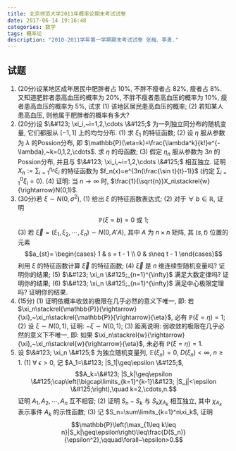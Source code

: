 ```yaml
---
title: 北京师范大学2011年概率论期末考试试卷
date: 2017-06-14 19:16:48
categories: 数学
tags: 概率论
description: "2010-2011学年第一学期期末考试试卷 张梅、李勇."
---
```


## 试题

1. (20分)设某地区成年居民中肥胖者占 $10\%$, 不胖不瘦者占 $82\%$, 瘦者占 $8\%$. 又知道肥胖者患高血压的概率为 $20\%$, 不胖不瘦者患高血压的概率为 $10\%$, 瘦者患高血压的概率为 $5\%$, 试求
    (1) 该地区居民患高血压的概率; 
    (2) 若知某人患高血压, 则他属于肥胖者的概率有多大? 
2. (20分)设 $\&#123; \xi_i,~i=1,2,\cdots \&#125;$ 为一列独立同分布的随机变量, 它们都服从 $[-1,1]$ 上的均匀分布.
    (1) 求 $\xi_1$ 的特征函数; 
    (2) 设 $\eta$ 服从参数为 $\lambda$ 的Possion分布, 即 $\mathbb{P}(\eta=k)=\frac{\lambda^k}{k!}e^{-\lambda},~k=0,1,2,\cdots$. 求 $\eta$ 的母函数; 
    (3) 假定 $\eta_n$ 服从参数为 $3n$ 的Possion分布, 并且与 $\&#123; \xi_i,~i=1,2,\cdots \&#125;$ 相互独立. 证明 $X_n:=\sum\nolimits_{i=1}^{\eta_n}\xi_i$ 的特征函数为 $f_n(x)=e^{3n(\frac{\sin t}{t}-1)}$ (约定 $\sum\nolimits_{i=1}^0\xi_i=0$).
    (4) 证明: 当 $n\to\infty$ 时, $\frac{1}{\sqrt{n}}X_n\stackrel{w}{\rightarrow}N(0,1)$.
3. (30分)若 $\xi\sim N(0,\sigma^2)$,
    (1) 给出 $\xi$ 的特征函数表达式; 
    (2) 对于 $\forall~b\in\mathbb{R}$, 证明 $$\mathbb{P}(\xi=b)=0~\text{或}~1;$$
    (3) 若 $\vec{\xi}=(\xi_1,\xi_2,\cdots,\xi_n)\sim N(0,A'A)$, 其中 $A$ 为 $n\times n$ 矩阵, 其 $(s,t)$ 位置的元素 $$a_{st}=
   \begin{cases}
   1 & s = t - 1 \\
   0 & s\neq t - 1
   \end{cases}$$ 利用 $\xi$ 的特征函数计算 $\vec{\xi}$ 的特征函数; 
    (4) $\vec{\xi}$ 是 $n$ 维连续型随机变量吗? 证明你的结果; 
    (5) $\&#123; \xi_n \&#125;_{n=1}^{\infty}$ 满足大数定律吗? 证明你的结果; 
    (6) $\&#123; \xi_n \&#125;_{n=1}^{\infty}$ 满足中心极限定理吗? 证明你的结果.
4. (15分)
    (1) 证明依概率收敛的极限在几乎必然的意义下唯一, 即: 若 $\xi_n\stackrel{\mathbb{P}}{\rightarrow}{\xi},~\xi_n\stackrel{\mathbb{P}}{\rightarrow}{\eta}$, 必有 $\mathbb{P}(\xi=\eta)=1$;
    (2) 设 $\xi\sim N(0,1)$, 证明: $-\xi\sim N(0,1)$;
    (3) 距离说明: 弱收敛的极限在几乎必然的意义下不唯一, 即: 如果 $\xi_n\stackrel{w}{\rightarrow}{\xi},~\xi_n\stackrel{w}{\rightarrow}{\eta}$, 未必有 $\mathbb{P}(\xi=\eta)=1$.
5. 设 $\&#123; \xi_n \&#125;$ 为独立随机变量列, $\mathbb{E}(\xi_n)=0$, $D(\xi_n)<\infty$, $n\geqslant 1$.
    (1) $\forall~\epsilon>0$, 记 $A_1=\&#123; |S_1|\geq\epsilon \&#125;$, $$A_k=\&#123; |S_k|\geq\epsilon \&#125;\cap\left(\bigcap\limits_{k=1}^{k-1}\&#123; |S_j|<\epsilon \&#125;\right),\quad k=2,\cdots,n.$$ 证明 $A_1,A_2,\cdots,A_n$ 互不相容;
    (2) 证明 $S_n-S_k$ 与 $S_k\chi_{A_k}$ 相互独立, 其中 $\chi_{A_k}$ 表示事件 $A_k$ 的示性函数; 
    (3) 记 $S_n=\sum\limits_{k=1}^n\xi_k$, 证明 $$\mathbb{P}\left(\max_{1\leq k\leq n}|S_k|\geq\epsilon\right)\leq\frac{D(S_n)}{\epsilon^2},\qquad\forall~\epsilon>0.$$